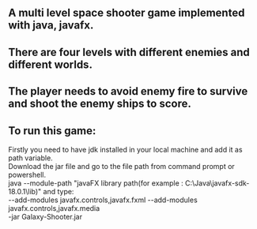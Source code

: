 ## A multi level space shooter game implemented with java, javafx.
## There are four levels with different enemies and different worlds.
## The player needs to avoid enemy fire to survive and shoot the enemy ships to score.

## To run this game: 
Firstly you need to have jdk installed in your local machine and add it as path variable.<br>
Download the jar file and go to the file path from command prompt or powershell.<br>
java --module-path "javaFX library path(for example : C:\Java\javafx-sdk-18.0.1\lib)" and type: <br>
--add-modules javafx.controls,javafx.fxml --add-modules javafx.controls,javafx.media<br>
-jar Galaxy-Shooter.jar
